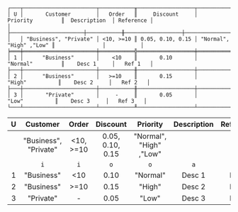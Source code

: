 ```text
┌───┬───────────────────────┬───────────╥──────────────────┬─────────────────────────╥───────────────┬───────────┐
│ U │       Customer        │   Order   ║     Discount     │        Priority         ║  Description  │ Reference │
│   ├───────────────────────┼───────────╫──────────────────┼─────────────────────────╫───────────────┼───────────┤
│   │ "Business", "Private" │ <10, >=10 ║ 0.05, 0.10, 0.15 │ "Normal", "High" ,"Low" ║               │           │
╞═══╪═══════════════════════╪═══════════╬══════════════════╪═════════════════════════╬═══════════════╪═══════════╡
│ 1 │      "Business"       │    <10    ║       0.10       │        "Normal"         ║    Desc 1     │   Ref 1   │
├───┼───────────────────────┼───────────╫──────────────────┼─────────────────────────╫───────────────┼───────────┤
│ 2 │      "Business"       │   >=10    ║       0.15       │         "High"          ║    Desc 2     │   Ref 2   │
├───┼───────────────────────┼───────────╫──────────────────┼─────────────────────────╫───────────────┼───────────┤
│ 3 │       "Private"       │     -     ║       0.05       │          "Low"          ║    Desc 3     │   Ref 3   │
└───┴───────────────────────┴───────────╨──────────────────┴─────────────────────────╨───────────────┴───────────┘
```

| U |       Customer        |   Order   |     Discount     |        Priority         | Description | Reference |
|:-:|:---------------------:|:---------:|:----------------:|:-----------------------:|:-----------:|:---------:|
|   | "Business", "Private" | <10, >=10 | 0.05, 0.10, 0.15 | "Normal", "High" ,"Low" |             |           |
|   |          `i`          |    `i`    |       `o`        |           `o`           |     `a`     |    `a`    |
| 1 |      "Business"       |    <10    |       0.10       |        "Normal"         |   Desc 1    |   Ref 1   |
| 2 |      "Business"       |   >=10    |       0.15       |         "High"          |   Desc 2    |   Ref 2   |
| 3 |       "Private"       |     -     |       0.05       |          "Low"          |   Desc 3    |   Ref 3   |
